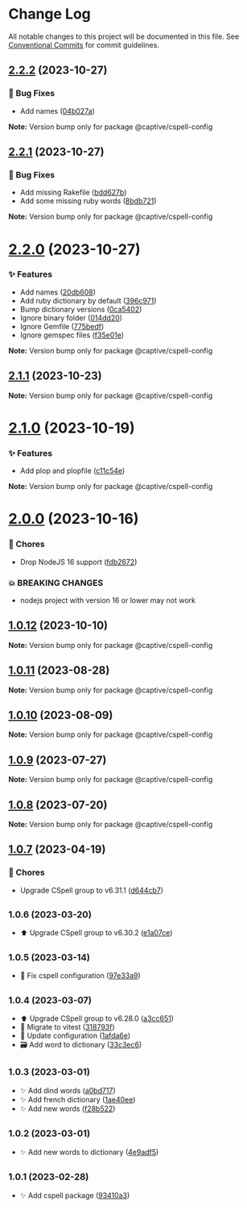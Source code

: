 # Change Log

All notable changes to this project will be documented in this file.
See [Conventional Commits](https://conventionalcommits.org) for commit guidelines.

## [2.2.2](https://github.com/Captive-Studio/es-project-config/compare/@captive/cspell-config@2.2.1...@captive/cspell-config@2.2.2) (2023-10-27)

### 🐛 Bug Fixes

- Add names ([04b027a](https://github.com/Captive-Studio/es-project-config/commit/04b027a))

**Note:** Version bump only for package @captive/cspell-config

## [2.2.1](https://github.com/Captive-Studio/es-project-config/compare/@captive/cspell-config@2.2.0...@captive/cspell-config@2.2.1) (2023-10-27)

### 🐛 Bug Fixes

- Add missing Rakefile ([bdd627b](https://github.com/Captive-Studio/es-project-config/commit/bdd627b))
- Add some missing ruby words ([8bdb721](https://github.com/Captive-Studio/es-project-config/commit/8bdb721))

**Note:** Version bump only for package @captive/cspell-config

# [2.2.0](https://github.com/Captive-Studio/es-project-config/compare/@captive/cspell-config@2.1.1...@captive/cspell-config@2.2.0) (2023-10-27)

### ✨ Features

- Add names ([20db608](https://github.com/Captive-Studio/es-project-config/commit/20db608))
- Add ruby dictionary by default ([396c971](https://github.com/Captive-Studio/es-project-config/commit/396c971))
- Bump dictionary versions ([0ca5402](https://github.com/Captive-Studio/es-project-config/commit/0ca5402))
- Ignore binary folder ([014dd20](https://github.com/Captive-Studio/es-project-config/commit/014dd20))
- Ignore Gemfile ([775bedf](https://github.com/Captive-Studio/es-project-config/commit/775bedf))
- Ignore gemspec files ([f35e01e](https://github.com/Captive-Studio/es-project-config/commit/f35e01e))

**Note:** Version bump only for package @captive/cspell-config

## [2.1.1](https://github.com/Captive-Studio/es-project-config/compare/@captive/cspell-config@2.1.0...@captive/cspell-config@2.1.1) (2023-10-23)

**Note:** Version bump only for package @captive/cspell-config

# [2.1.0](https://github.com/Captive-Studio/es-project-config/compare/@captive/cspell-config@2.0.0...@captive/cspell-config@2.1.0) (2023-10-19)

### ✨ Features

- Add plop and plopfile ([c11c54e](https://github.com/Captive-Studio/es-project-config/commit/c11c54e))

**Note:** Version bump only for package @captive/cspell-config

# [2.0.0](https://github.com/Captive-Studio/es-project-config/compare/@captive/cspell-config@1.0.12...@captive/cspell-config@2.0.0) (2023-10-16)

### 🎫 Chores

- Drop NodeJS 16 support ([fdb2672](https://github.com/Captive-Studio/es-project-config/commit/fdb2672))

### 💥 BREAKING CHANGES

- nodejs project with version 16 or lower may not work

## [1.0.12](https://github.com/Captive-Studio/es-project-config/compare/@captive/cspell-config@1.0.11...@captive/cspell-config@1.0.12) (2023-10-10)

**Note:** Version bump only for package @captive/cspell-config

## [1.0.11](https://github.com/Captive-Studio/es-project-config/compare/@captive/cspell-config@1.0.10...@captive/cspell-config@1.0.11) (2023-08-28)

**Note:** Version bump only for package @captive/cspell-config

## [1.0.10](https://github.com/Captive-Studio/es-project-config/compare/@captive/cspell-config@1.0.9...@captive/cspell-config@1.0.10) (2023-08-09)

**Note:** Version bump only for package @captive/cspell-config

## [1.0.9](https://github.com/Captive-Studio/es-project-config/compare/@captive/cspell-config@1.0.8...@captive/cspell-config@1.0.9) (2023-07-27)

**Note:** Version bump only for package @captive/cspell-config

## [1.0.8](https://github.com/Captive-Studio/es-project-config/compare/@captive/cspell-config@1.0.7...@captive/cspell-config@1.0.8) (2023-07-20)

**Note:** Version bump only for package @captive/cspell-config

## [1.0.7](https://github.com/Captive-Studio/es-project-config/compare/@captive/cspell-config@1.0.6...@captive/cspell-config@1.0.7) (2023-04-19)

### 🎫 Chores

- Upgrade CSpell group to v6.31.1 ([d644cb7](https://github.com/Captive-Studio/es-project-config/commit/d644cb7))

## <small>1.0.6 (2023-03-20)</small>

- ⬆️ Upgrade CSpell group to v6.30.2 ([e1a07ce](https://github.com/Captive-Studio/es-project-config/commit/e1a07ce))

## <small>1.0.5 (2023-03-14)</small>

- 📝 Fix cspell configuration ([97e33a9](https://github.com/Captive-Studio/es-project-config/commit/97e33a9))

## <small>1.0.4 (2023-03-07)</small>

- ⬆️ Upgrade CSpell group to v6.28.0 ([a3cc651](https://github.com/Captive-Studio/es-project-config/commit/a3cc651))
- 👷 Migrate to vitest ([318793f](https://github.com/Captive-Studio/es-project-config/commit/318793f))
- 👷 Update configuration ([1afda6e](https://github.com/Captive-Studio/es-project-config/commit/1afda6e))
- 🗃️ Add word to dictionary ([33c3ec6](https://github.com/Captive-Studio/es-project-config/commit/33c3ec6))

## <small>1.0.3 (2023-03-01)</small>

- ✨ Add dind words ([a0bd717](https://github.com/Captive-Studio/es-project-config/commit/a0bd717))
- ✨ Add french dictionary ([1ae40ee](https://github.com/Captive-Studio/es-project-config/commit/1ae40ee))
- ✨ Add new words ([f28b522](https://github.com/Captive-Studio/es-project-config/commit/f28b522))

## <small>1.0.2 (2023-03-01)</small>

- ✨ Add new words to dictionary ([4e9adf5](https://github.com/Captive-Studio/es-project-config/commit/4e9adf5))

## <small>1.0.1 (2023-02-28)</small>

- ✨ Add cspell package ([93410a3](https://github.com/Captive-Studio/es-project-config/commit/93410a3))
